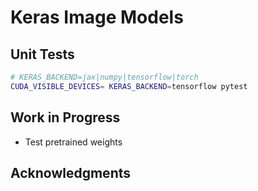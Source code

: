 # Keras Image Models

## Unit Tests

```bash
# KERAS_BACKEND=jax|numpy|tensorflow|torch
CUDA_VISIBLE_DEVICES= KERAS_BACKEND=tensorflow pytest
```

## Work in Progress

- Test pretrained weights

## Acknowledgments
